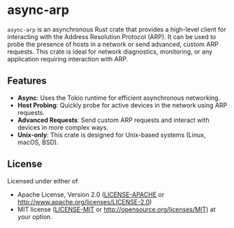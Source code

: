 # async-arp

`async-arp` is an asynchronous Rust crate that provides a high-level client for interacting with the Address Resolution Protocol (ARP). It can be used to probe the presence of hosts in a network or send advanced, custom ARP requests. This crate is ideal for network diagnostics, monitoring, or any application requiring interaction with ARP.

## Features
- **Async**: Uses the Tokio runtime for efficient asynchronous networking.
- **Host Probing**: Quickly probe for active devices in the network using ARP requests.
- **Advanced Requests**: Send custom ARP requests and interact with devices in more complex ways.
- **Unix-only**: This crate is designed for Unix-based systems (Linux, macOS, BSD).



## License

Licensed under either of

- Apache License, Version 2.0 ([LICENSE-APACHE](LICENSE-APACHE) or http://www.apache.org/licenses/LICENSE-2.0)
- MIT license ([LICENSE-MIT](LICENSE-MIT) or http://opensource.org/licenses/MIT)
  at your option.